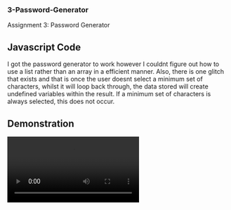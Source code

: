 ### 3-Password-Generator
Assignment 3: Password Generator

## Javascript Code
I got the password generator to work however I couldnt figure out how to use a list rather than an array in a efficient manner. Also, there is one glitch that exists and that is once the user doesnt select a minimum set of characters, whilst it will loop back through, the data stored will create undefined variables within the result. If a minimum set of characters is always selected, this does not occur.

## Demonstration 
![Password Generator Demonstration](https://github.com/Ninetta11/3-Password-Generator/blob/master/Password%20Generator%20Demo.mov)
